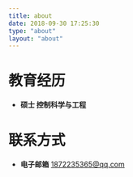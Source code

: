 ```yaml
---
title: about
date: 2018-09-30 17:25:30
type: "about"
layout: "about"
---
```


# 教育经历
* <b>硕士 控制科学与工程</b>

# 联系方式
* <b>电子邮箱</b>
1872235365@qq.com 
